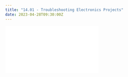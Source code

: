 ```yaml
---
title: "14.01 - Troubleshooting Electronics Projects"
date: 2023-04-28T09:30:00Z
---
```


![Link to included file content](../../../../electronics/troubleshooting-electronics-projects.md)
